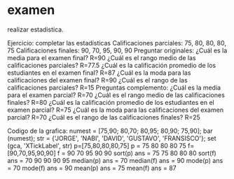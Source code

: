 # examen
realizar estadistica.



Ejercicio: completar las estadísticas
Calificaciones parciales: 75, 80, 80, 80, 75 Calificaciones finales: 90, 70, 95, 90, 90
Preguntar originales: ¿Cuál es la media para el examen final? R=90
 ¿Cuál es el rango medio de las calificaciones parciales? R=77.5
 ¿Cuál es la calificación promedio de los estudiantes en el examen final? R=87 ¿Cuál es la moda para las calificaciones del examen final? R=90 
¿Cuál es el rango de las calificaciones parciales? R=15
Preguntas complemento: ¿Cuál es la media para el examen parcial? R=70
 ¿Cuál es el rango medio de las calificaciones finales? R=80 
¿Cuál es la calificación promedio de los estudiantes en el examen parcial? R=75 ¿Cuál es la moda para las calificaciones del examen parcial? R=70
 ¿Cuál es el rango de las calificaciones finales? R=25
 
 
Codigo de la grafica:
numest = [75,90; 80,70; 80,95; 80,90; 75,90]; bar (numest); str = {'JORGE', 'NABI', 'DAVID', 'GUSTAVO', 'FRANSISCO'}; set (gca, 'XTickLabel', str)
p=[75,80,80,80,75] p =
75 80 80 80 75
f=[90,70,95,90,90] f =
90 70 95 90 90
sort(p) ans = 75 75 80 80 80  sort(f) ans = 70 90 90 90 95 median(p) ans = 70 median(f) ans = 90 mode(p) ans = 70 mode(f) ans = 90 mean(p) ans = 75 mean(f) ans = 87

